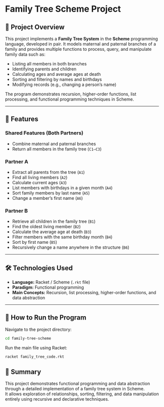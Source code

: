 # Family Tree Scheme Project

## 📘 Project Overview

This project implements a **Family Tree System** in the **Scheme** programming language, developed in pair. 
It models maternal and paternal branches of a family and provides multiple functions to process, query, and manipulate family data such as:

- Listing all members in both branches  
- Identifying parents and children  
- Calculating ages and average ages at death  
- Sorting and filtering by names and birthdays  
- Modifying records (e.g., changing a person’s name)

The program demonstrates recursion, higher-order functions, list processing, and functional programming techniques in Scheme.

---

## 🧩 Features

### **Shared Features (Both Partners)**
- Combine maternal and paternal branches  
- Return all members in the family tree (`C1–C3`)

### **Partner A**
- Extract all parents from the tree (`A1`)  
- Find all living members (`A2`)  
- Calculate current ages (`A3`)  
- List members with birthdays in a given month (`A4`)  
- Sort family members by last name (`A5`)  
- Change a member’s first name (`A6`)

### **Partner B**
- Retrieve all children in the family tree (`B1`)  
- Find the oldest living member (`B2`)  
- Calculate the average age at death (`B3`)  
- Filter members with the same birthday month (`B4`)  
- Sort by first name (`B5`)  
- Recursively change a name anywhere in the structure (`B6`)

---

## 🛠️ Technologies Used
- **Language:** Racket / Scheme (`.rkt` file)
- **Paradigm:** Functional programming
- **Main Concepts:** Recursion, list processing, higher-order functions, and data abstraction

---

## 🚀 How to Run the Program

Navigate to the project directory:

```bash
cd family-tree-scheme
```
Run the main file using Racket:

```bash
racket family_tree_code.rkt
```
## 🧠 Summary

This project demonstrates functional programming and data abstraction through a detailed implementation of a family tree system in Scheme.  
It allows exploration of relationships, sorting, filtering, and data manipulation entirely using recursive and declarative techniques.

